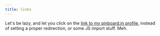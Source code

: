 ```yaml
---
title: links
---
```


Let's be lazy, and let you click on the [link to my pinboard.in
profile](https://pinboard.in/u:oz), instead of setting a proper redirection,
or some JS import stuff. Meh.

